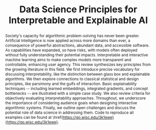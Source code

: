 ---
layout: paper
title: "Data Science Principles for Interpretable and Explainable AI"
authors: Kris Sankaran
image: /assets/img/interpretability_figure.png
abstract: Society's capacity for algorithmic problem-solving has never been greater.  Artificial Intelligence is now applied across more domains than ever, a consequence of powerful abstractions, abundant data, and accessible software. As capabilities have expanded, so have risks, with models often deployed without fully understanding their potential impacts. Interpretable and interactive machine learning aims to make complex models more transparent and controllable, enhancing user agency. This review synthesizes key principles from the growing literature in this field.  We first introduce precise vocabulary for discussing interpretability, like the distinction between glass box and explainable algorithms. We then explore connections to classical statistical and design principles, like parsimony and the gulfs of interaction. Basic explainability techniques -- including learned embeddings, integrated gradients, and concept bottlenecks -- are illustrated with a simple case study. We also review criteria for objectively evaluating interpretability approaches. Throughout, we underscore the importance of considering audience goals when designing interactive algorithmic systems.  Finally, we outline open challenges and discuss the potential role of data science in addressing them. Code to reproduce all examples can be found at \href{https://go.wisc.edu/3k1ewe}{https://go.wisc.edu/3k1ewe}.
pdfurl: /assets/papers/interpretability_review.pdf
code: https://github.com/krisrs1128/interpretability_review
journal: Under Review
---